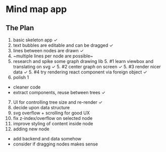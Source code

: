 # Mind map app

## The Plan

1. basic skeleton app ✓
2. text bubbles are editable and can be dragged ✓
3. lines between nodes are drawn ✓
4. ~multiple lines per node are possible~
5. research and spike some graph drawing lib
	5. #1 learn viewbox and translating on svg ✓
	5. #2 center graph on screen ✓
	5. #3 render nicer data ✓
	5. #4 try rendering react component via foreign object ✓
6. polish 1
  - cleaner code
  - extract components, reuse between trees ✓
7. UI for controlling tree size and re-render ✓
8. decide upon data structure
9. svg overflow + scrolling for good UX
10. fix z-index/overflow on selected node
11. improve styling of content inside node 
12. adding new node 

- add backend and data somehow
- consider if dragging nodes makes sense